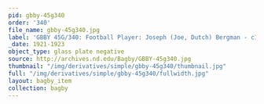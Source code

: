 ```yaml
---
pid: gbby-45g340
order: '340'
file_name: gbby-45g340.jpg
label: 'GBBY 45G/340: Football Player: Joseph (Joe, Dutch) Bergman - c1921-1923'
_date: 1921-1923
object_type: glass plate negative
source: http://archives.nd.edu/Bagby/GBBY-45g340.jpg
thumbnail: "/img/derivatives/simple/gbby-45g340/thumbnail.jpg"
full: "/img/derivatives/simple/gbby-45g340/fullwidth.jpg"
layout: bagby_item
collection: bagby
---
```

